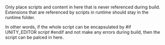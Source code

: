 Only place scripts and content in here that is never referenced during build. Extensions that are referenced by scripts in runtime should stay in the runtime folder.

In other words, if the whole script can be encapsulated by 
#if UNITY_EDITOR 
*script* 
#endif 
and not make any errors during build, then the script can be palced in here.